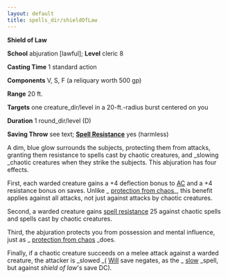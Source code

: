 ```yaml
---
layout: default
title: spells_dir/shieldOfLaw
---
```

 **Shield of Law**

**School** abjuration [lawful]; **Level** cleric 8

**Casting Time** 1 standard action

**Components** V, S, F (a reliquary worth 500 gp)

**Range** 20 ft.

**Targets** one creature_dir/level in a 20-ft.-radius burst centered on you

**Duration** 1 round_dir/level (D)

**Saving Throw** see text; **[Spell Resistance](../../glossary#_spell-resistance)** yes (harmless)

A dim, blue glow surrounds the subjects, protecting them from attacks, granting them resistance to spells cast by chaotic creatures, and _slowing _chaotic creatures when they strike the subjects. This abjuration has four effects.

First, each warded creature gains a +4 deflection bonus to [AC](../../combat#_armor-class) and a +4 resistance bonus on saves. Unlike _ [protection from chaos](../protectionFromChaos#_protection-from-chaos)_, this benefit applies against all attacks, not just against attacks by chaotic creatures.

Second, a warded creature gains [spell resistance](../../glossary#_spell-resistance) 25 against chaotic spells and spells cast by chaotic creatures.

Third, the abjuration protects you from possession and mental influence, just as _ [protection from chaos](../protectionFromChaos#_protection-from-chaos) _does.

Finally, if a chaotic creature succeeds on a melee attack against a warded creature, the attacker is _slowed _( [Will](../../combat#_will) save negates, as the _ [slow](../slow#_slow) _spell, but against _shield of law_'s save DC).

